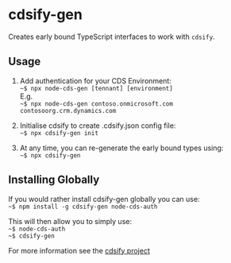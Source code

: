 # cdsify-gen

Creates early bound TypeScript interfaces to work with `cdsify`.

## Usage

1.  Add authentication for your CDS Environment:\
`~$ npx node-cds-gen [tennant] [environment]`\
E.g.\
`~$ npx node-cds-gen contoso.onmicrosoft.com contosoorg.crm.dynamics.com`

1. Initialise cdsify to create .cdsify.json config file:\
`~$ npx cdsify-gen init`

1. At any time, you can re-generate the early bound types using:\
`~$ npx cdsify-gen`

## Installing Globally
If you would rather install cdsify-gen globally you can use:\
`~$ npm install -g cdsify-gen node-cds-auth`

This will then allow you to simply use:\
`~$ node-cds-auth`\
`~$ cdsify-gen`

For more information see the [cdsify project](https://github.com/scottdurow/cdsify/wiki)
